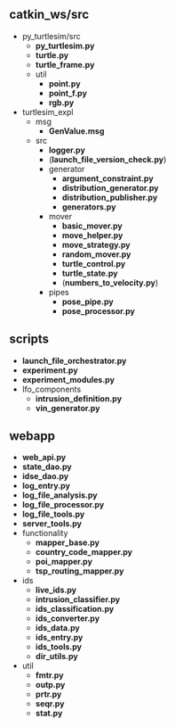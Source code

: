## catkin_ws/src
- py_turtlesim/src
    + **py_turtlesim.py**
    + **turtle.py**
    + **turtle_frame.py**
    + util
        * **point.py**
        * **point_f.py**
        * **rgb.py**
- turtlesim_expl
    + msg
        * **GenValue.msg**
    + src
        * **logger.py**
        * (**launch_file_version_check.py**)
        * generator
            - **argument_constraint.py**
            - **distribution_generator.py**
            - **distribution_publisher.py**
            - **generators.py**
        * mover
            - **basic_mover.py**
            - **move_helper.py**
            - **move_strategy.py**
            - **random_mover.py**
            - **turtle_control.py**
            - **turtle_state.py**
            - (**numbers_to_velocity.py**)
        * pipes
            - **pose_pipe.py**
            - **pose_processor.py**

## scripts
- **launch_file_orchestrator.py**
- **experiment.py**
- **experiment_modules.py**
- lfo_components
    + **intrusion_definition.py**
    + **vin_generator.py**

## webapp
- **web_api.py**
- **state_dao.py**
- **idse_dao.py**
- **log_entry.py**
- **log_file_analysis.py**
- **log_file_processor.py**
- **log_file_tools.py**
- **server_tools.py**
- functionality
    + **mapper_base.py**
    + **country_code_mapper.py**
    + **poi_mapper.py**
    + **tsp_routing_mapper.py**
- ids
    + **live_ids.py**
    + **intrusion_classifier.py**
    + **ids_classification.py**
    + **ids_converter.py**
    + **ids_data.py**
    + **ids_entry.py**
    + **ids_tools.py**
    + **dir_utils.py**
- util
    + **fmtr.py**
    + **outp.py**
    + **prtr.py**
    + **seqr.py**
    + **stat.py**